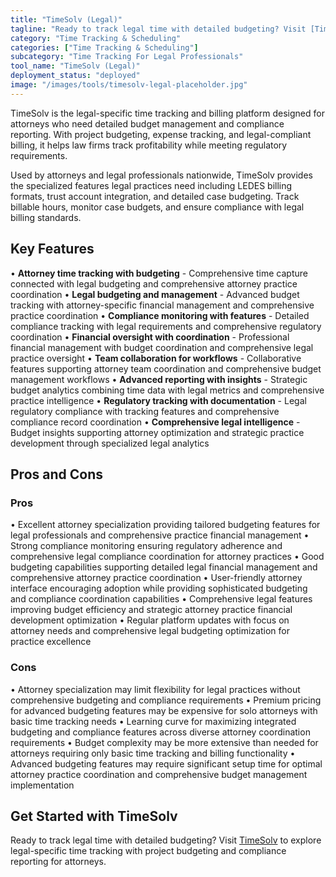 ```yaml
---
title: "TimeSolv (Legal)"
tagline: "Ready to track legal time with detailed budgeting? Visit [TimeSolv](https://www.timesolv.com) to explore legal-specific time tracking with project bud..."
category: "Time Tracking & Scheduling"
categories: ["Time Tracking & Scheduling"]
subcategory: "Time Tracking For Legal Professionals"
tool_name: "TimeSolv (Legal)"
deployment_status: "deployed"
image: "/images/tools/timesolv-legal-placeholder.jpg"
---
```

TimeSolv is the legal-specific time tracking and billing platform designed for attorneys who need detailed budget management and compliance reporting. With project budgeting, expense tracking, and legal-compliant billing, it helps law firms track profitability while meeting regulatory requirements.

Used by attorneys and legal professionals nationwide, TimeSolv provides the specialized features legal practices need including LEDES billing formats, trust account integration, and detailed case budgeting. Track billable hours, monitor case budgets, and ensure compliance with legal billing standards.

## Key Features

• **Attorney time tracking with budgeting** - Comprehensive time capture connected with legal budgeting and comprehensive attorney practice coordination
• **Legal budgeting and management** - Advanced budget tracking with attorney-specific financial management and comprehensive practice coordination
• **Compliance monitoring with features** - Detailed compliance tracking with legal requirements and comprehensive regulatory coordination
• **Financial oversight with coordination** - Professional financial management with budget coordination and comprehensive legal practice oversight
• **Team collaboration for workflows** - Collaborative features supporting attorney team coordination and comprehensive budget management workflows
• **Advanced reporting with insights** - Strategic budget analytics combining time data with legal metrics and comprehensive practice intelligence
• **Regulatory tracking with documentation** - Legal regulatory compliance with tracking features and comprehensive compliance record coordination
• **Comprehensive legal intelligence** - Budget insights supporting attorney optimization and strategic practice development through specialized legal analytics

## Pros and Cons

### Pros
• Excellent attorney specialization providing tailored budgeting features for legal professionals and comprehensive practice financial management
• Strong compliance monitoring ensuring regulatory adherence and comprehensive legal compliance coordination for attorney practices
• Good budgeting capabilities supporting detailed legal financial management and comprehensive attorney practice coordination
• User-friendly attorney interface encouraging adoption while providing sophisticated budgeting and compliance coordination capabilities
• Comprehensive legal features improving budget efficiency and strategic attorney practice financial development optimization
• Regular platform updates with focus on attorney needs and comprehensive legal budgeting optimization for practice excellence

### Cons
• Attorney specialization may limit flexibility for legal practices without comprehensive budgeting and compliance requirements
• Premium pricing for advanced budgeting features may be expensive for solo attorneys with basic time tracking needs
• Learning curve for maximizing integrated budgeting and compliance features across diverse attorney coordination requirements
• Budget complexity may be more extensive than needed for attorneys requiring only basic time tracking and billing functionality
• Advanced budgeting features may require significant setup time for optimal attorney practice coordination and comprehensive budget management implementation

## Get Started with TimeSolv

Ready to track legal time with detailed budgeting? Visit [TimeSolv](https://www.timesolv.com) to explore legal-specific time tracking with project budgeting and compliance reporting for attorneys.